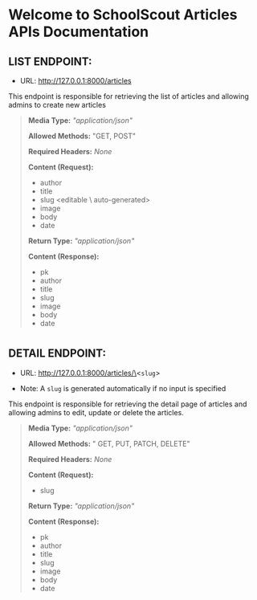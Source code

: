 # Welcome to SchoolScout Articles APIs Documentation


## LIST ENDPOINT:
- URL: http://127.0.0.1:8000/articles

This endpoint is responsible for retrieving the list of articles and allowing admins to create new articles

> **Media Type:** *"application/json"*
>
> **Allowed Methods:** "GET, POST"
>
> **Required Headers:** *None*
>
> **Content (Request):**
>
> * author
> * title
> * slug \<editable \ auto-generated>
> * image
> * body
> * date
> 
> **Return Type:** *"application/json"*
>
> **Content (Response):**
>
> * pk
> * author
> * title
> * slug
> * image
> * body
> * date

#

## DETAIL ENDPOINT:
- URL: http://127.0.0.1:8000/articles/\<`slug`>
* Note: A `slug` is generated automatically if no input is specified

This endpoint is responsible for retrieving the detail page of articles and allowing admins to edit, update or delete the articles.
>
> **Media Type:** *"application/json"*
>
> **Allowed Methods:** " GET, PUT, PATCH, DELETE"
>
> **Required Headers:** *None*
>
> **Content (Request):**
>
> 
> * slug
> 
> **Return Type:** *"application/json"*
>
> **Content (Response):**
>
> * pk
> * author
> * title
> * slug
> * image
> * body
> * date